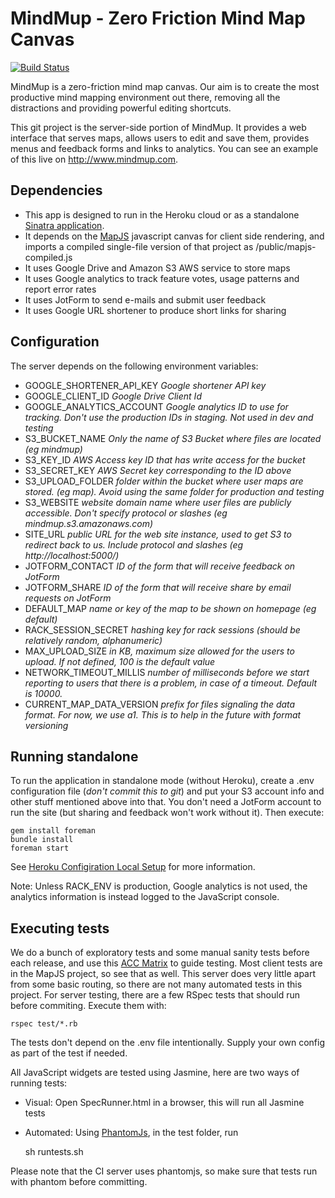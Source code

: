 MindMup - Zero Friction Mind Map Canvas
=======================================

[![Build Status](https://api.travis-ci.org/mindmup/mindmup.png)](http://travis-ci.org/mindmup/mindmup)

MindMup is a zero-friction mind map canvas. Our aim is to create the most productive mind mapping environment out there, removing
all the distractions and providing powerful editing shortcuts.

This git project is the server-side portion of MindMup. It provides a web interface that serves maps, allows users to edit and save them,
provides menus and feedback forms and links to analytics. You can see an example of this live on http://www.mindmup.com.

Dependencies
-------------

- This app is designed to run in the Heroku cloud or as a standalone [Sinatra application](https://github.com/sinatra/sinatra/).
- It depends on the [MapJS](http://github.com/mindmup/mapjs) javascript canvas for client side rendering, and imports a compiled
single-file version of that project as /public/mapjs-compiled.js
- It uses Google Drive and Amazon S3 AWS service to store maps
- It uses Google analytics to track feature votes, usage patterns and report error rates
- It uses JotForm to send e-mails and submit user feedback
- It uses Google URL shortener to produce short links for sharing

Configuration
-------------

The server depends on the following environment variables:
- GOOGLE_SHORTENER_API_KEY _Google shortener API key_
- GOOGLE_CLIENT_ID _Google Drive Client Id_
- GOOGLE_ANALYTICS_ACCOUNT _Google analytics ID to use for tracking. Don't use the production IDs in staging. Not used in dev and testing_
- S3_BUCKET_NAME _Only the name of S3 Bucket where files are located (eg mindmup)_
- S3_KEY_ID _AWS Access key ID that has write access for the bucket_
- S3_SECRET_KEY _AWS Secret key corresponding to the ID above_
- S3_UPLOAD_FOLDER _folder within the bucket where user maps are stored. (eg map). Avoid using the same folder for production and testing_
- S3_WEBSITE _website domain name where user files are publicly accessible. Don't specify protocol or slashes (eg mindmup.s3.amazonaws.com)_
- SITE_URL _public URL for the web site instance, used to get S3 to redirect back to us. Include protocol and slashes (eg http://localhost:5000/)_
- JOTFORM_CONTACT _ID of the form that will receive feedback on JotForm_
- JOTFORM_SHARE _ID of the form that will receive share by email requests on JotForm_
- DEFAULT_MAP _name or key of the map to be shown on homepage (eg default)_
- RACK_SESSION_SECRET _hashing key for rack sessions (should be relatively random, alphanumeric)_
- MAX_UPLOAD_SIZE _in KB, maximum size allowed for the users to upload. If not defined, 100 is the default value_
- NETWORK_TIMEOUT_MILLIS _number of milliseconds before we start reporting to users that there is a problem, in case of a timeout. Default is 10000._
- CURRENT_MAP_DATA_VERSION _prefix for files signaling the data format. For now, we use a1. This is to help in the future with format versioning_

Running standalone
------------------

To run the application in standalone mode (without Heroku), create a .env configuration file (_don't commit this to git_) and put your S3 account info
and other stuff mentioned above into that. You don't need a JotForm account to run the site (but sharing and feedback won't work without it). Then
execute:


    gem install foreman
    bundle install
    foreman start

See [Heroku Configiration Local Setup](https://devcenter.heroku.com/articles/config-vars#local-setup) for more information.

Note: Unless RACK_ENV is production, Google analytics is not used, the analytics information is instead logged to the JavaScript console.

Executing tests
---------------

We do a bunch of exploratory tests and some manual sanity tests before each release,
and use this [ACC Matrix](https://github.com/mindmup/mindmup/wiki/Attribute%2C-Component%2C-Capability-matrix) to guide testing. Most client tests
are in the MapJS project, so see that as well. This server does very little apart from some basic routing, so there are not many automated tests
in this project. For server testing, there are a few RSpec tests that should run before commiting. Execute them with:

    rspec test/*.rb

The tests don't depend on the .env file intentionally. Supply your own config as part of the test if needed.

All JavaScript widgets are tested using Jasmine, here are two ways of running tests:

- Visual: Open SpecRunner.html in a browser, this will run all Jasmine tests

- Automated: Using [PhantomJs](phantomjs.org), in the test folder, run

    sh runtests.sh

Please note that the CI server uses phantomjs, so make sure that tests run with phantom before committing.

